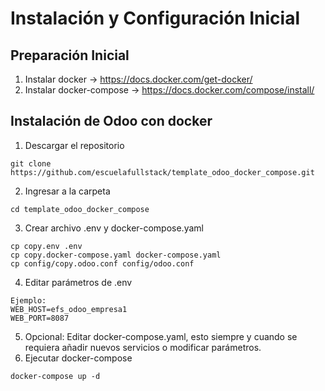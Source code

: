 

# Instalación y Configuración Inicial

## Preparación Inicial
1. Instalar docker -> https://docs.docker.com/get-docker/
2. Instalar docker-compose -> https://docs.docker.com/compose/install/

## Instalación de Odoo con docker
1. Descargar el repositorio
~~~
git clone https://github.com/escuelafullstack/template_odoo_docker_compose.git
~~~
2. Ingresar a la carpeta 
~~~
cd template_odoo_docker_compose
~~~
3. Crear archivo .env y docker-compose.yaml
~~~
cp copy.env .env
cp copy.docker-compose.yaml docker-compose.yaml
cp config/copy.odoo.conf config/odoo.conf
~~~
4. Editar parámetros de .env
~~~
Ejemplo:
WEB_HOST=efs_odoo_empresa1 
WEB_PORT=8087
~~~
5. Opcional: Editar docker-compose.yaml, esto siempre y cuando se requiera añadir nuevos servicios o modificar parámetros.
6. Ejecutar docker-compose
~~~
docker-compose up -d
~~~
